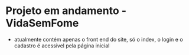# Projeto em andamento - VidaSemFome
- atualmente contém apenas o front end do site, só o index, o login e o cadastro é acessivel pela página inicial
